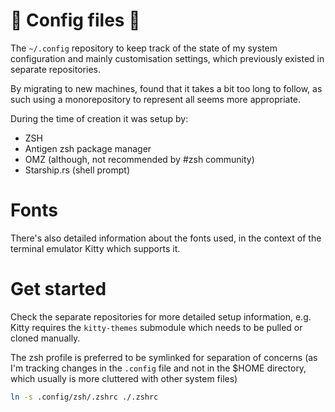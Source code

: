 # 🌈 Config files 🦄

The `~/.config` repository to keep track of the state of my system configuration and mainly customisation settings, which previously existed in separate repositories.

By migrating to new machines, found that it takes a bit too long to follow, as such using a monorepository to represent all seems more appropriate.

During the time of creation it was setup by:

- ZSH
- Antigen zsh package manager
- OMZ (although, not recommended by #zsh community)
- Starship.rs (shell prompt)

# Fonts

There's also detailed information about the fonts used, in the context of the terminal emulator Kitty which supports it.

# Get started

Check the separate repositories for more detailed setup information, e.g. Kitty requires the `kitty-themes` submodule which needs to be pulled or cloned manually.

The zsh profile is preferred to be symlinked for separation of concerns (as I'm tracking changes in the `.config` file and not in the $HOME directory, which usually is more cluttered with other system files)

```sh
ln -s .config/zsh/.zshrc ./.zshrc
```

